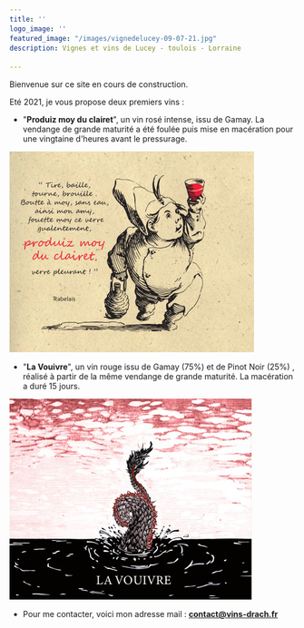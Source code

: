 ```yaml
---
title: ''
logo_image: ''
featured_image: "/images/vignedelucey-09-07-21.jpg"
description: Vignes et vins de Lucey - toulois - Lorraine

---
```

Bienvenue sur ce site en cours de construction.

Eté 2021, je vous propose deux premiers vins :

* "**Produiz moy du clairet**", un vin rosé intense, issu de Gamay. La vendange de grande maturité a été foulée puis mise en macération pour une vingtaine d'heures avant le pressurage.

![](/images/clairet-test-3.jpg)

* "**La Vouivre**",  un vin rouge issu de Gamay (75%) et de Pinot Noir (25%) , réalisé à partir de la même vendange de grande maturité. La macération a duré 15 jours.

![](/images/la-vouivre_test4-2.jpg)

* Pour me contacter, voici mon adresse mail : [**contact@vins-drach.fr**](mailto:contact@vins-drach.fr)